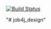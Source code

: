 [![Build Status](https://travis-ci.org/BBergsJ/job4j_design.svg?branch=master)](https://travis-ci.org/BBergsJ/job4j_design)

"# job4j_design"
